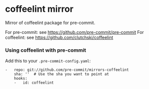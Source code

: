 coffeelint mirror
================

Mirror of coffeelint package for pre-commit.

For pre-commit: see https://github.com/pre-commit/pre-commit
For coffeelint: see https://github.com/clutchski/coffeelint


### Using coffeelint with pre-commit

Add this to your `.pre-commit-config.yaml`:

    -   repo: git://github.com/pre-commit/mirrors-coffeelint
        sha: ''  # Use the sha you want to point at
        hooks:
        -   id: coffeelint
